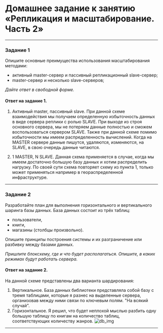 # Домашнее задание к занятию «Репликация и масштабирование. Часть 2»

---

### Задание 1

Опишите основные преимущества использования масштабирования методами:

- активный master-сервер и пассивный репликационный slave-сервер; 
- master-сервер и несколько slave-серверов;


*Дайте ответ в свободной форме.*

#### Ответ на задание 1.
1. Активный master, пассивный slave.
При данной схеме взаимодействия мы получаем определенную избыточность данных в виде сервера реплики с ролью SLAVE. При выходе из строя основного сервера, мы не потеряем данные полностью и сможем воспользоваться сервером SLAVE.
Также при данной схеме помимо избыточности мы имеем распределенность вычислений. Когда на MASTER сервере данные пишутся, удаляются, изменяются, на SLAVE, в свою очередь данные читаются.

2. 1 MASTER, N SLAVE.
Данная схема применяется в случае, когда мы имеем достаточно большую базу данных и хотим распределить нагрузку.
По своей сути схема повторяет схему из пункта 1, только может применяться например в геораспределенной инфраструктуре.



---

### Задание 2


Разработайте план для выполнения горизонтального и вертикального шаринга базы данных. База данных состоит из трёх таблиц: 

- пользователи, 
- книги, 
- магазины (столбцы произвольно). 

Опишите принципы построения системы и их разграничение или разбивку между базами данных.

*Пришлите блоксхему, где и что будет располагаться. Опишите, в каких режимах будут работать сервера.* 

#### Ответ на задание 2.

На данной схеме представлены два варианта шардирования:
1. Вертикальное.
База данных библиотеки представляла собой базу с тремя таблицами, которые я разнес на выделенные сервера, организовав между ними связи по ключевым полям. "На всякий случай".
2. Горизонтальное.
Я решил, что будет неплохой мыслью разбить одну большую таблицу по книгам на количество таблиц, соответствующих количеству жанров.
![db_img](img/zadanie2/02_01.png)

---


